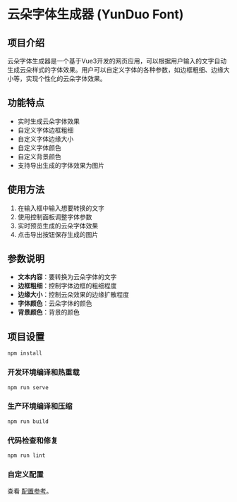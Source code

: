# 云朵字体生成器 (YunDuo Font)

## 项目介绍
云朵字体生成器是一个基于Vue3开发的网页应用，可以根据用户输入的文字自动生成云朵样式的字体效果。用户可以自定义字体的各种参数，如边框粗细、边缘大小等，实现个性化的云朵字体效果。

## 功能特点
- 实时生成云朵字体效果
- 自定义字体边框粗细
- 自定义字体边缘大小
- 自定义字体颜色
- 自定义背景颜色
- 支持导出生成的字体效果为图片

## 使用方法
1. 在输入框中输入想要转换的文字
2. 使用控制面板调整字体参数
3. 实时预览生成的云朵字体效果
4. 点击导出按钮保存生成的图片

## 参数说明
- **文本内容**：要转换为云朵字体的文字
- **边框粗细**：控制字体边框的粗细程度
- **边缘大小**：控制云朵效果的边缘扩散程度
- **字体颜色**：云朵字体的颜色
- **背景颜色**：背景的颜色

## 项目设置
```
npm install
```

### 开发环境编译和热重载
```
npm run serve
```

### 生产环境编译和压缩
```
npm run build
```

### 代码检查和修复
```
npm run lint
```

### 自定义配置
查看 [配置参考](https://cli.vuejs.org/config/)。
